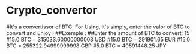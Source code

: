 # Crypto_convertor
#It's a convertissor of BTC. For Using, it's simply, enter the valor of BTC to convert and Enjoy !
##Exemple : 
##Enter the amount of BTC to convert:  15
#15.0 BTC = 315033.60000000003 USD
#15.0 BTC = 291901.65 EUR
#15.0 BTC = 255322.94999999998 GBP
#5.0 BTC = 40591448.25 JPY
